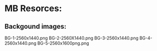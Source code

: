 # MB Resorces:
## Backgound images:
BG-1-2560x1440.png
BG-2-2560X1440.png
BG-3-2560x1440.png
BG-4-2560x1440.png
BG-5-2560x1600png.png

